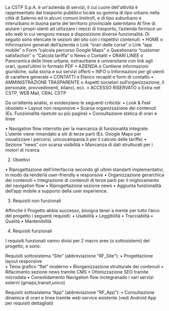 La CSTP S.p.A. è un'azienda di servizi, il cui cuore dell'attività è rappresentato dal trasporto pubblico locale su gomma di tipo urbano nella città di Salerno ed in alcuni comuni limitrofi, e di tipo suburbano e interurbano in buona parte del territorio provinciale salernitano
Al fine di aiutare i propri utenti ad utilizzare i mezzi di trasporto, l’azienda fornisce un sito web in cui vengono messe a disposizione diverse funzionalità.
Di seguito sono elencate le sezioni del sito con i rispettivi contenuti:
•	HOME
o	Informazioni generali dell’azienda
o	Link “orari delle corse”
o	Link “app mobile”
o	Form “calcola percorso Google Maps”
o	Questionario “customer satisfaction”
o	“Calcola tariffa”
o	News
o	Contatti
•	ORARI LINEE
o	Panoramica delle linee urbane, extraurbane e universitarie con link agli orari, quest’ultimi in formato PDF
•	AZIENDA
o	Contiene informazioni giuridiche, sulla storia e sui servizi offerti
•	INFO
o	Informazioni per gli utenti di carattere generale
•	CONTATTI
o	Elenco recapiti e form di contatto
•	AMMINISTRAZIONE TRASPARENTE
o	Aspetti societari sull’organizzazione, il personale, provvedimenti, bilanci, ecc.
•	ACCESSO RISERVATO
o	Extra net CSTP, WEB Mail, CRAL CSTP

Da un’attenta analisi, si evidenziano le seguenti criticità:
•	Look & Feel obsoleto
•	Layout non responsive
•	Scarsa organizzazione dei contenuti (Es. Funzionalità ripetute su più pagine)
•	Consultazione statica di orari e linee



•	Navigation flow interrotto per la mancanza di funzionalità integrate. L’utente viene rimandato a siti di terze parti (Es. Google Maps per visualizzare i percorsi, unicocampania.it per il calcolo delle tariffe)
•	Sezione “news” con scarsa visibilità
•	Mancanza di dati strutturati per i motori di ricerca

2.	Obiettivi

•	Riprogettazione dell’interfaccia secondo gli ultimi standarti implementativi, in modo da renderla user-friendly e responsive
•	Organizzazione gerarchica dei contenuti
•	Integrazione di contenuti di terze parti per il miglioramento del navigation flow
•	Riprogettazione sezione news
•	Aggiunta funzionalità dell’app mobile a supporto della user experience.

3.	Requisiti non funzionali

Affinche il Progetto abbia successo, bisogna tener a mente per tutto l’arco del progetto i seguenti requisiti: 
•	Usabilità
•	Leggibilità
•	Tracciablità
•	Qualità
•	Mantenibilità

4.	Requisiti funzionali

I requisiti funzionali vanno divisi per 2 macro aree (o sottosistemi) del progetto, e sono:

Requisiti sottosistema “Site” (abbreviazione “RF_Site”):
•	Progettazione layout responsive  
•	Tema grafico “flat” moderno
•	Riorganizzazione strutturale dei contenuti
•	Rifacimento sezione news tramite CMS
•	Ottimizzazione SEO tramite microdata
•	Consolidamento Navigation flow inctegranado i vari servizi esterni (gmaps,transit,unico)

Requisiti sottosistema “App” (abbreviazione “RF_App”):
•	Consultazione dinamica di orari e linee tramite web service esistente (vedi Android App per requisiti dettagliati)

